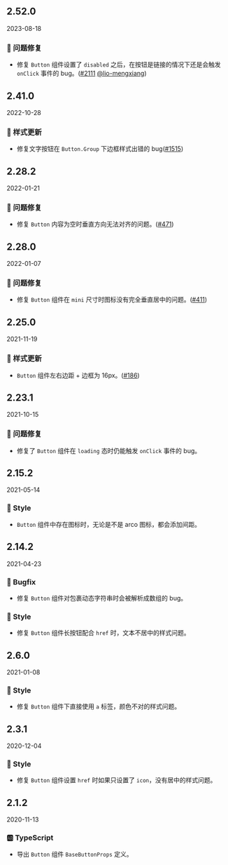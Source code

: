 ## 2.52.0

2023-08-18

### 🐛 问题修复

- 修复 `Button` 组件设置了 `disabled` 之后，在按钮是链接的情况下还是会触发 `onClick` 事件的 bug。([#2111](https://github.com/arco-design/arco-design/pull/2111) [@lio-mengxiang](https://github.com/lio-mengxiang))

## 2.41.0

2022-10-28

### 💅 样式更新

- 修复文字按钮在 `Button.Group` 下边框样式出错的 bug([#1515](https://github.com/arco-design/arco-design/pull/1515))

## 2.28.2

2022-01-21

### 🐛 问题修复

- 修复 `Button` 内容为空时垂直方向无法对齐的问题。([#471](https://github.com/arco-design/arco-design/pull/471))

## 2.28.0

2022-01-07

### 🐛 问题修复

- 修复 `Button` 组件在 `mini` 尺寸时图标没有完全垂直居中的问题。([#411](https://github.com/arco-design/arco-design/pull/411))

## 2.25.0

2021-11-19

### 💅 样式更新

- `Button` 组件左右边距 + 边框为 16px。([#186](https://github.com/arco-design/arco-design/pull/186))

## 2.23.1

2021-10-15

### 🐛 问题修复

- 修复了 `Button` 组件在 `loading` 态时仍能触发 `onClick`  事件的 bug。

## 2.15.2

2021-05-14

### 💅 Style

- `Button` 组件中存在图标时，无论是不是 arco 图标，都会添加间距。

## 2.14.2

2021-04-23

### 🐛 Bugfix

- 修复 `Button` 组件对包裹动态字符串时会被解析成数组的 bug。

### 💅 Style

- 修复 `Button` 组件长按钮配合 `href` 时，文本不居中的样式问题。

## 2.6.0

2021-01-08

### 💅 Style

- 修复 `Button` 组件下直接使用 `a` 标签，颜色不对的样式问题。

## 2.3.1

2020-12-04

### 💅 Style

- 修复 `Button` 组件设置 `href` 时如果只设置了 `icon`，没有居中的样式问题。

## 2.1.2

2020-11-13

### 🆎 TypeScript

- 导出 `Button` 组件 `BaseButtonProps` 定义。



